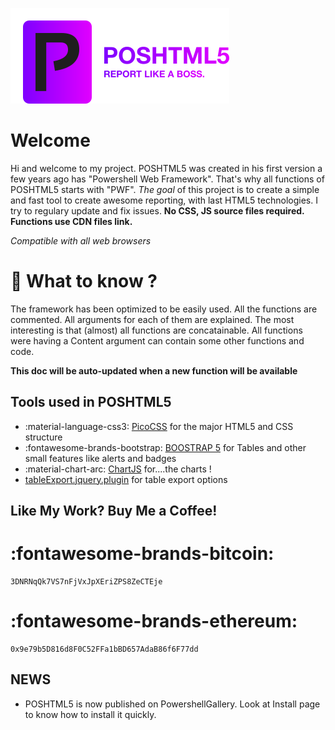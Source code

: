 ![Logo](medias/logo2.png)
# Welcome
Hi and welcome to my project. POSHTML5 was created in his first version a few years ago has "Powershell Web Framework". That's why all functions of POSHTML5 starts with "PWF".
*The goal* of this project is to create a simple and fast tool to create awesome reporting, with last HTML5 technologies.
I try to regulary update and fix issues.
**No CSS, JS source files required. Functions use CDN files link.**

*Compatible with all web browsers*

# :rocket: What to know ?
The framework has been optimized to be easily used.
All the functions are commented.
All arguments for each of them are explained.
The most interesting is that (almost) all functions are concatainable.
All functions were having a Content argument can contain some other functions and code.

**This doc will be auto-updated when a new function will be available**

## Tools used in POSHTML5
* :material-language-css3: [PicoCSS](https://picocss.com/) for the major HTML5 and CSS structure
* :fontawesome-brands-bootstrap: [BOOSTRAP 5](https://getbootstrap.com/) for Tables and other small features like alerts and badges
* :material-chart-arc: [ChartJS](https://www.chartjs.org/) for....the charts !
* [tableExport.jquery.plugin](https://github.com/hhurz/tableExport.jquery.plugin) for table export options

## Like My Work? Buy Me a Coffee!

# :fontawesome-brands-bitcoin:
```
3DNRNqQk7VS7nFjVxJpXEriZPS8ZeCTEje
```
# :fontawesome-brands-ethereum:
```
0x9e79b5D816d8F0C52FFa1bBD657AdaB86f6F77dd
```

## NEWS

* POSHTML5 is now published on PowershellGallery. Look at Install page to know how to install it quickly.